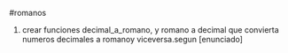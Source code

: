 #romanos

1. crear funciones decimal_a_romano, y romano a decimal que convierta numeros decimales a romanoy viceversa.segun [enunciado]